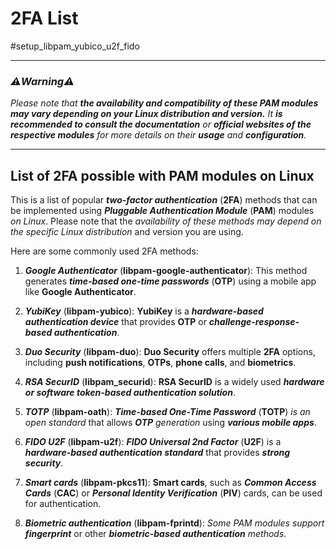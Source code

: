 # 2FA List
#setup_libpam_yubico_u2f_fido

- - -

### _⚠️**Warning**⚠️_
_Please note that **the availability and compatibility of these PAM modules may vary depending on your Linux distribution and version.**_ 
_It **is recommended to consult the documentation** or **official websites of the respective modules** for more details on their **usage** and **configuration**._

- - -
## List of 2FA possible with PAM modules on Linux 

This is a list of popular ***two-factor authentication*** (**2FA**) methods that can be implemented using ***Pluggable Authentication Module*** (**PAM**) modules _on Linux_. 
Please note that the _*availability of these methods may depend on the specific Linux distribution*_ and version you are using. 

Here are some commonly used 2FA methods:

1. _**Google Authenticator**_ (**libpam-google-authenticator**): This method generates ***time-based one-time passwords*** (**OTP**) using a mobile app like **Google Authenticator**.

2. _**YubiKey**_ (**libpam-yubico**): **YubiKey** is a ***hardware-based authentication device*** that provides **OTP** or ***challenge-response-based authentication***.

3. **_Duo Security_** (**libpam-duo**): **Duo Security** offers multiple **2FA** options, including **push notifications**, **OTPs**, **phone calls**, and **biometrics**.

4. **_RSA SecurID_** (**libpam_securid**): **RSA SecurID** is a widely used ***hardware or software token-based authentication solution***.

5. **_TOTP_** (**libpam-oath**): ***Time-based One-Time Password*** (**TOTP**) _*is an open standard*_ that allows _**OTP** generation_ using ***various mobile apps***.

6. **_FIDO U2F_** (**libpam-u2f**): ***FIDO Universal 2nd Factor*** (**U2F**) is a ***hardware-based authentication standard*** that provides _**strong security**_.

7. _**Smart cards**_ (**libpam-pkcs11**): **Smart cards**, such as ***Common Access Cards*** (**CAC**) or ***Personal Identity Verification*** (**PIV**) cards, can be used for authentication.

8. **_Biometric authentication_** (**libpam-fprintd**): *Some PAM modules support **fingerprint*** or other ***biometric-based authentication** methods*.

